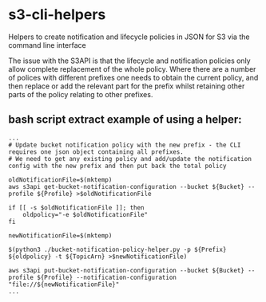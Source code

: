 # s3-cli-helpers
Helpers to create notification and lifecycle policies in JSON for S3 via the command line interface

The issue with the S3API is that the lifecycle and notification policies only allow complete replacement of the whole policy. Where there are a number of polices with different prefixes one needs to obtain the current policy, and then replace or add the relevant part for the prefix whilst retaining other parts of the policy relating to other prefixes.


## bash script extract example of using a helper:

~~~
...
# Update bucket notification policy with the new prefix - the CLI requires one json object containing all prefixes.
# We need to get any existing policy and add/update the notification config with the new prefix and then put back the total policy

oldNotificationFile=$(mktemp)
aws s3api get-bucket-notification-configuration --bucket ${Bucket} --profile ${Profile} >$oldNotificationFile 
 
if [[ -s $oldNotificationFile ]]; then
    oldpolicy="-e $oldNotificationFile"
fi
    
newNotificationFile=$(mktemp)

$(python3 ./bucket-notification-policy-helper.py -p ${Prefix} ${oldpolicy} -t ${TopicArn} >$newNotificationFile)

aws s3api put-bucket-notification-configuration --bucket ${Bucket} --profile ${Profile} --notification-configuration "file://${newNotificationFile}"
...
~~~
